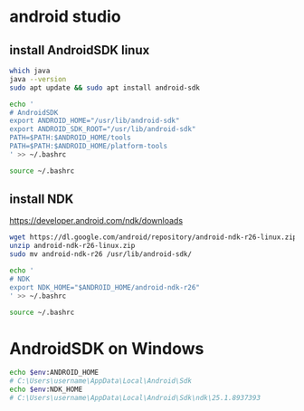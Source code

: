 # android studio 

## install AndroidSDK linux

```bash
which java
java --version
sudo apt update && sudo apt install android-sdk

echo '
# AndroidSDK
export ANDROID_HOME="/usr/lib/android-sdk"
export ANDROID_SDK_ROOT="/usr/lib/android-sdk"
PATH=$PATH:$ANDROID_HOME/tools
PATH=$PATH:$ANDROID_HOME/platform-tools
' >> ~/.bashrc

source ~/.bashrc
```

## install NDK

<https://developer.android.com/ndk/downloads>

```bash
wget https://dl.google.com/android/repository/android-ndk-r26-linux.zip
unzip android-ndk-r26-linux.zip
sudo mv android-ndk-r26 /usr/lib/android-sdk/
```

```bash
echo '
# NDK
export NDK_HOME="$ANDROID_HOME/android-ndk-r26"
' >> ~/.bashrc

source ~/.bashrc
```

# AndroidSDK on Windows

```bash
echo $env:ANDROID_HOME
# C:\Users\username\AppData\Local\Android\Sdk
echo $env:NDK_HOME
# C:\Users\username\AppData\Local\Android\Sdk\ndk\25.1.8937393
```











